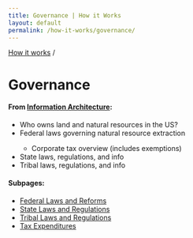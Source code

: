 ```yaml
---
title: Governance | How it Works
layout: default
permalink: /how-it-works/governance/
---
```


<div class="container-outer container-padded">

  <div>
    <a class="revenues_subpage-breadcrumb" href="{{ site.baseurl }}/how-it-works/">How it works</a>
    /
  </div>
  <h1>Governance</h1>

  <h4>From <a href="https://github.com/18F/doi-extractives-data/wiki/Information-Architecture">Information Architecture</a>:</h4>

  <ul class="list-bullet">
  	<li>Who owns land and natural resources in the US?</li>
		<li>Federal laws governing natural resource extraction</li>
    <ul>
      <li>Corporate tax overview (includes exemptions)</li>
    </ul>
		<li>State laws, regulations, and info</li>
    <li>Tribal laws, regulations, and info</li>
  </ul>

  <h4>Subpages:</h4>
  <ul>
    <li><a href="{{ site.baseurl }}/how-it-works/state-laws-and-regulations/">Federal Laws and Reforms</a></li>
    <li><a href="{{ site.baseurl }}/how-it-works/state-laws-and-regulations/">State Laws and Regulations</a></li>
    <li><a href="{{ site.baseurl }}/how-it-works/state-laws-and-regulations/">Tribal Laws and Regulations</a></li>
    <li><a href="{{ site.baseurl }}/how-it-works/governance/taxes/">Tax Expenditures</a></li>
  </ul>
</div>
